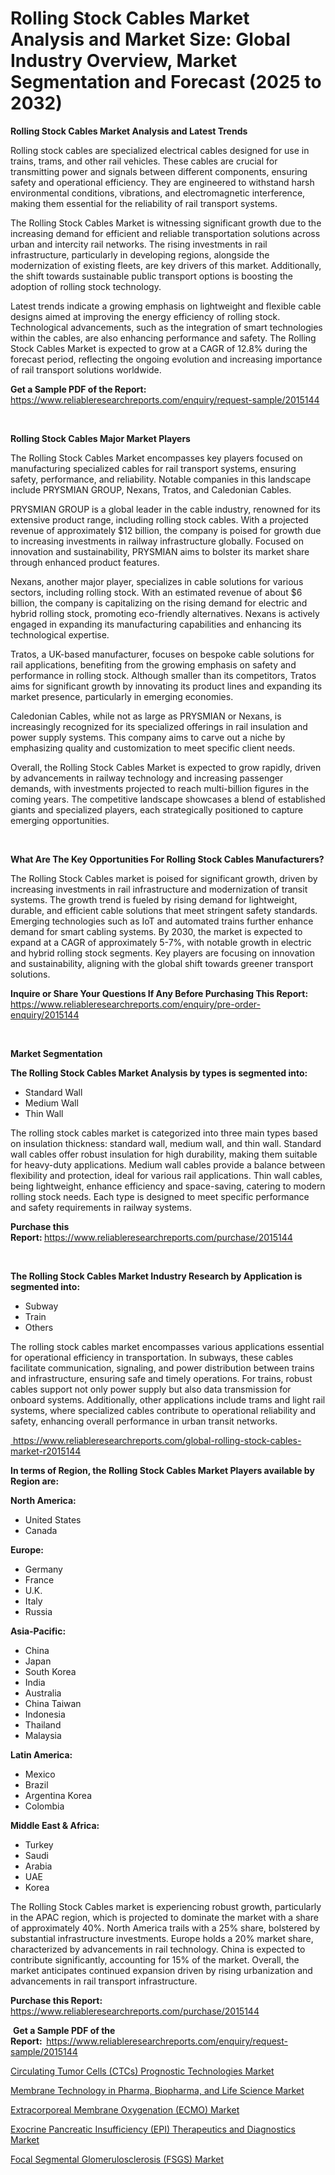 <p><h1>Rolling Stock Cables Market Analysis and Market Size: Global Industry Overview, Market Segmentation and Forecast (2025 to 2032)</h1></p><p><strong>Rolling Stock Cables Market Analysis and Latest Trends</strong></p>
<p><p>Rolling stock cables are specialized electrical cables designed for use in trains, trams, and other rail vehicles. These cables are crucial for transmitting power and signals between different components, ensuring safety and operational efficiency. They are engineered to withstand harsh environmental conditions, vibrations, and electromagnetic interference, making them essential for the reliability of rail transport systems.</p><p>The Rolling Stock Cables Market is witnessing significant growth due to the increasing demand for efficient and reliable transportation solutions across urban and intercity rail networks. The rising investments in rail infrastructure, particularly in developing regions, alongside the modernization of existing fleets, are key drivers of this market. Additionally, the shift towards sustainable public transport options is boosting the adoption of rolling stock technology.</p><p>Latest trends indicate a growing emphasis on lightweight and flexible cable designs aimed at improving the energy efficiency of rolling stock. Technological advancements, such as the integration of smart technologies within the cables, are also enhancing performance and safety. The Rolling Stock Cables Market is expected to grow at a CAGR of 12.8% during the forecast period, reflecting the ongoing evolution and increasing importance of rail transport solutions worldwide.</p></p>
<p><strong>Get a Sample PDF of the Report:&nbsp;</strong> <a href="https://www.reliableresearchreports.com/enquiry/request-sample/2015144?utm_campaign=2662&utm_medium=2&utm_source=Github&utm_content=ia&utm_term=06042025&utm_id=rolling-stock-cables">https://www.reliableresearchreports.com/enquiry/request-sample/2015144</a></p>
<p>&nbsp;</p>
<p><strong>Rolling Stock Cables Major Market Players</strong></p>
<p><p>The Rolling Stock Cables Market encompasses key players focused on manufacturing specialized cables for rail transport systems, ensuring safety, performance, and reliability. Notable companies in this landscape include PRYSMIAN GROUP, Nexans, Tratos, and Caledonian Cables.</p><p>PRYSMIAN GROUP is a global leader in the cable industry, renowned for its extensive product range, including rolling stock cables. With a projected revenue of approximately $12 billion, the company is poised for growth due to increasing investments in railway infrastructure globally. Focused on innovation and sustainability, PRYSMIAN aims to bolster its market share through enhanced product features.</p><p>Nexans, another major player, specializes in cable solutions for various sectors, including rolling stock. With an estimated revenue of about $6 billion, the company is capitalizing on the rising demand for electric and hybrid rolling stock, promoting eco-friendly alternatives. Nexans is actively engaged in expanding its manufacturing capabilities and enhancing its technological expertise.</p><p>Tratos, a UK-based manufacturer, focuses on bespoke cable solutions for rail applications, benefiting from the growing emphasis on safety and performance in rolling stock. Although smaller than its competitors, Tratos aims for significant growth by innovating its product lines and expanding its market presence, particularly in emerging economies.</p><p>Caledonian Cables, while not as large as PRYSMIAN or Nexans, is increasingly recognized for its specialized offerings in rail insulation and power supply systems. This company aims to carve out a niche by emphasizing quality and customization to meet specific client needs.</p><p>Overall, the Rolling Stock Cables Market is expected to grow rapidly, driven by advancements in railway technology and increasing passenger demands, with investments projected to reach multi-billion figures in the coming years. The competitive landscape showcases a blend of established giants and specialized players, each strategically positioned to capture emerging opportunities.</p></p>
<p>&nbsp;</p>
<p><strong>What Are The Key Opportunities For Rolling Stock Cables Manufacturers?</strong></p>
<p><p>The Rolling Stock Cables market is poised for significant growth, driven by increasing investments in rail infrastructure and modernization of transit systems. The growth trend is fueled by rising demand for lightweight, durable, and efficient cable solutions that meet stringent safety standards. Emerging technologies such as IoT and automated trains further enhance demand for smart cabling systems. By 2030, the market is expected to expand at a CAGR of approximately 5-7%, with notable growth in electric and hybrid rolling stock segments. Key players are focusing on innovation and sustainability, aligning with the global shift towards greener transport solutions.</p></p>
<p><strong>Inquire or Share Your Questions If Any Before Purchasing This Report:</strong> <a href="https://www.reliableresearchreports.com/enquiry/pre-order-enquiry/2015144?utm_campaign=2662&utm_medium=2&utm_source=Github&utm_content=ia&utm_term=06042025&utm_id=rolling-stock-cables">https://www.reliableresearchreports.com/enquiry/pre-order-enquiry/2015144</a></p>
<p>&nbsp;</p>
<p><strong>Market Segmentation</strong></p>
<p><strong>The Rolling Stock Cables Market Analysis by types is segmented into:</strong></p>
<p><ul><li>Standard Wall</li><li>Medium Wall</li><li>Thin Wall </li></ul></p>
<p><p>The rolling stock cables market is categorized into three main types based on insulation thickness: standard wall, medium wall, and thin wall. Standard wall cables offer robust insulation for high durability, making them suitable for heavy-duty applications. Medium wall cables provide a balance between flexibility and protection, ideal for various rail applications. Thin wall cables, being lightweight, enhance efficiency and space-saving, catering to modern rolling stock needs. Each type is designed to meet specific performance and safety requirements in railway systems.</p></p>
<p><strong>Purchase this Report:&nbsp;</strong><a href="https://www.reliableresearchreports.com/purchase/2015144?utm_campaign=2662&utm_medium=2&utm_source=Github&utm_content=ia&utm_term=06042025&utm_id=rolling-stock-cables">https://www.reliableresearchreports.com/purchase/2015144</a></p>
<p>&nbsp;</p>
<p><strong>The Rolling Stock Cables Market Industry Research by Application is segmented into:</strong></p>
<p><ul><li>Subway</li><li>Train</li><li>Others</li></ul></p>
<p><p>The rolling stock cables market encompasses various applications essential for operational efficiency in transportation. In subways, these cables facilitate communication, signaling, and power distribution between trains and infrastructure, ensuring safe and timely operations. For trains, robust cables support not only power supply but also data transmission for onboard systems. Additionally, other applications include trams and light rail systems, where specialized cables contribute to operational reliability and safety, enhancing overall performance in urban transit networks.</p></p>
<p><a href="https://www.reliableresearchreports.com/global-rolling-stock-cables-market-r2015144?utm_campaign=2662&utm_medium=2&utm_source=Github&utm_content=ia&utm_term=06042025&utm_id=rolling-stock-cables">&nbsp;https://www.reliableresearchreports.com/global-rolling-stock-cables-market-r2015144</a></p>
<p><strong>In terms of Region, the Rolling Stock Cables Market Players available by Region are:</strong></p>
<p>
    <p> <strong> North America: </strong>
        <ul>
            <li>United States</li>
            <li>Canada</li>
        </ul>
        </p> 
    <p> <strong> Europe: </strong>
        <ul>
            <li>Germany</li>
            <li>France</li>
            <li>U.K.</li>
            <li>Italy</li>
            <li>Russia</li>
        </ul>
        </p> 
    <p> <strong> Asia-Pacific: </strong>
        <ul>
            <li>China</li>
            <li>Japan</li>
            <li>South Korea</li>
            <li>India</li>
            <li>Australia</li>
            <li>China Taiwan</li>
            <li>Indonesia</li>
            <li>Thailand</li>
            <li>Malaysia</li>
        </ul>
        </p> 
    <p> <strong> Latin America: </strong>
        <ul>
            <li>Mexico</li>
            <li>Brazil</li>
            <li>Argentina Korea</li>
            <li>Colombia</li>
        </ul>
        </p> 
    <p> <strong> Middle East & Africa: </strong>
        <ul>
            <li>Turkey</li>
            <li>Saudi</li>
            <li>Arabia</li>
            <li>UAE</li>
            <li>Korea</li>
        </ul>
    </p>
    </p>
<p><p>The Rolling Stock Cables market is experiencing robust growth, particularly in the APAC region, which is projected to dominate the market with a share of approximately 40%. North America trails with a 25% share, bolstered by substantial infrastructure investments. Europe holds a 20% market share, characterized by advancements in rail technology. China is expected to contribute significantly, accounting for 15% of the market. Overall, the market anticipates continued expansion driven by rising urbanization and advancements in rail transport infrastructure.</p></p>
<p><strong>Purchase this Report: </strong><a href="https://www.reliableresearchreports.com/purchase/2015144?utm_campaign=2662&utm_medium=2&utm_source=Github&utm_content=ia&utm_term=06042025&utm_id=rolling-stock-cables">https://www.reliableresearchreports.com/purchase/2015144</a></p>
<p>&nbsp;<strong>Get a Sample PDF of the Report:&nbsp;&nbsp;</strong><a href="https://www.reliableresearchreports.com/enquiry/request-sample/2015144?utm_campaign=2662&utm_medium=2&utm_source=Github&utm_content=ia&utm_term=06042025&utm_id=rolling-stock-cables">https://www.reliableresearchreports.com/enquiry/request-sample/2015144</a></p>
<p><strong></strong></p>
<p><p><a href="https://www.linkedin.com/pulse/key-trends-driving-circulating-tumor-cells-ctcs-prognostic-mkmrc?utm_campaign=2662&utm_medium=2&utm_source=Github&utm_content=ia&utm_term=06042025&utm_id=rolling-stock-cables">Circulating Tumor Cells (CTCs) Prognostic Technologies Market</a></p><p><a href="https://www.linkedin.com/pulse/strategic-analysis-membrane-technology-pharma-biopharma-life-tubrc?utm_campaign=2662&utm_medium=2&utm_source=Github&utm_content=ia&utm_term=06042025&utm_id=rolling-stock-cables">Membrane Technology in Pharma, Biopharma, and Life Science Market</a></p><p><a href="https://www.linkedin.com/pulse/state-extracorporeal-membrane-oxygenation-ecmo-market-3vrdc?utm_campaign=2662&utm_medium=2&utm_source=Github&utm_content=ia&utm_term=06042025&utm_id=rolling-stock-cables">Extracorporeal Membrane Oxygenation (ECMO) Market</a></p><p><a href="https://www.linkedin.com/pulse/exocrine-pancreatic-insufficiency-epi-therapeutics-diagnostics-zod4c?utm_campaign=2662&utm_medium=2&utm_source=Github&utm_content=ia&utm_term=06042025&utm_id=rolling-stock-cables">Exocrine Pancreatic Insufficiency (EPI) Therapeutics and Diagnostics Market</a></p><p><a href="https://www.linkedin.com/pulse/focal-segmental-glomerulosclerosis-fsgs-market-size-share-t67ec?utm_campaign=2662&utm_medium=2&utm_source=Github&utm_content=ia&utm_term=06042025&utm_id=rolling-stock-cables">Focal Segmental Glomerulosclerosis (FSGS) Market</a></p></p>